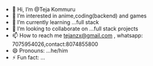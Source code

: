 - 👋 Hi, I’m @Teja Kommuru
- 👀 I’m interested in anime,coding(backend) and games
- 🌱 I’m currently learning ...full stack
- 💞️ I’m looking to collaborate on ...full stack projects
- 📫 How to reach me tejanzx@gmail.com , whatsapp: 7075954026,contact:8074855800
- 😄 Pronouns: ...he/him
- ⚡ Fun fact: ...

<!---
Litesword/Litesword is a ✨ special ✨ repository because its `README.md` (this file) appears on your GitHub profile.
You can click the Preview link to take a look at your changes.
--->
